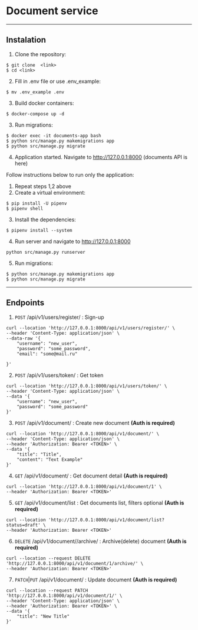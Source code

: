 # Document service

---
## Instalation
1. Clone the repository:

```
$ git clone  <link>
$ cd <link>
```
2. Fill in .env file or use .env_example:
```
$ mv .env_example .env
```

3. Build docker containers:
```
$ docker-compose up -d
```
3. Run migrations:
```
$ docker exec -it documents-app bash
$ python src/manage.py makemigrations app
$ python src/manage.py migrate
```
4. Application started. Navigate to http://127.0.0.1:8000 (documents API is here)

Follow instructions below to run only the application:

1. Repeat steps 1,2 above
2. Create a virtual environment:

```
$ pip install -U pipenv
$ pipenv shell
```

3. Install the dependencies:

```
$ pipenv install --system
```

4. Run server and navigate to http://127.0.0.1:8000 

```
python src/manage.py runserver
```
5. Run migrations:
```
$ python src/manage.py makemigrations app
$ python src/manage.py migrate
```
---
## Endpoints

1. `POST` /api/v1/users/register/ : Sign-up
```
curl --location 'http://127.0.0.1:8000/api/v1/users/register/' \
--header 'Content-Type: application/json' \
--data-raw '{
    "username": "new_user",
    "password": "some_password",
    "email": "some@mail.ru"

}'
```
2. `POST` /api/v1/users/token/ : Get token 
```
curl --location 'http://127.0.0.1:8000/api/v1/users/token/' \
--header 'Content-Type: application/json' \
--data '{
    "username": "new_user",
    "password": "some_password"
}'
```
3. `POST` /api/v1/document/ : Create new document **(Auth is required)**
```
curl --location 'http://127.0.0.1:8000/api/v1/document/' \
--header 'Content-Type: application/json' \
--header 'Authorization: Bearer <TOKEN>' \
--data '{
    "title": "Title",
    "content": "Text Example"
}'
```
4. `GET` /api/v1/document/<id> : Get document detail **(Auth is required)**
```
curl --location 'http://127.0.0.1:8000/api/v1/document/1' \
--header 'Authorization: Bearer <TOKEN>'
```
5. `GET` /api/v1/document/list : Get documents list, filters optional **(Auth is required)**
```
curl --location 'http://127.0.0.1:8000/api/v1/document/list?status=draft' \
--header 'Authorization: Bearer <TOKEN>'
```
6. `DELETE` /api/v1/document/<id>/archive/ : Archive(delete) document **(Auth is required)**
```
curl --location --request DELETE 'http://127.0.0.1:8000/api/v1/document/1/archive/' \
--header 'Authorization: Bearer <TOKEN>'
```
7. `PATCH`|`PUT` /api/v1/document/<id> : Update document **(Auth is required)**
```
curl --location --request PATCH 'http://127.0.0.1:8000/api/v1/document/1/' \
--header 'Content-Type: application/json' \
--header 'Authorization: Bearer <TOKEN>' \
--data '{
    "title": "New Title"
}'
```